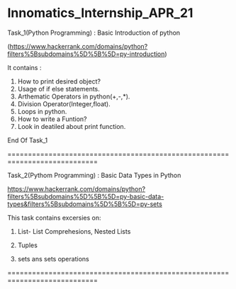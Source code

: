 # Innomatics_Internship_APR_21
Task_1(Python Programming) : Basic Introduction of python 

(https://www.hackerrank.com/domains/python?filters%5Bsubdomains%5D%5B%5D=py-introduction)

It contains :

1. How to print desired object?
2. Usage of if else statements.
3. Arthematic Operators in python(+,-,*).
4. Division Operator(Integer,float).
5. Loops in python.
6. How to write a Funtion?
7. Look in deatiled about print function.

End Of Task_1

============================================================================

Task_2(Pythom Programming) : Basic Data Types in Python

https://www.hackerrank.com/domains/python?filters%5Bsubdomains%5D%5B%5D=py-basic-data-types&filters%5Bsubdomains%5D%5B%5D=py-sets

This task contains excersies on:

1. List- List Comprehesions, Nested Lists

2. Tuples


3. sets ans sets operations

============================================================================

